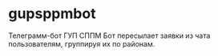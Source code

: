 # gupsppmbot
Телеграмм-бот ГУП СППМ
Бот пересылает заявки из чата пользователям, группируя их по районам. 
